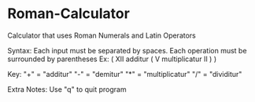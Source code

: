 # Roman-Calculator

Calculator that uses Roman Numerals and Latin Operators

Syntax:
   Each input must be separated by spaces.
   Each operation must be surrounded by parentheses
   Ex: ( XII additur ( V multiplicatur II ) )

Key:
   "+" = "additur"
   "-" = "demitur"
   "*" = "multiplicatur"
   "/" = "dividitur"

Extra Notes:
   Use "q" to quit program
